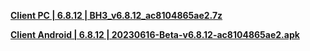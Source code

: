 **[Client PC | 6.8.12 | BH3_v6.8.12_ac8104865ae2.7z ](https://bh3rd-beta.bh3.com/ptpublic/Beta/20230616122840_7KmOoMvE5RFRCQN2/BH3_v6.8.12_ac8104865ae2.7z)**

**[Client Android | 6.8.12 | 20230616-Beta-v6.8.12-ac8104865ae2.apk ](https://bh3rd-beta.bh3.com/ptpublic/Beta/20230616122840_7KmOoMvE5RFRCQN2/20230616-Beta-v6.8.12-ac8104865ae2.apk)**
